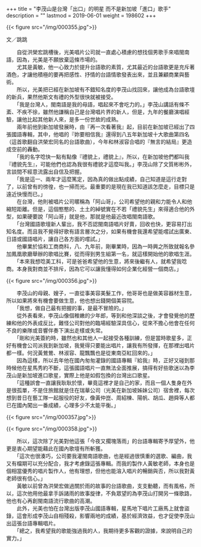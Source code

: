 +++
title = "李茂山是台灣「出口」的明星 而不是新加坡「進口」歌手"
description = ""
lastmod = 2019-06-01
weight = 198602
+++

{{< figure src="/img/000355.jpg">}}

文／跳跳

　　自從洪榮宏跳槽後，光美唱片公司就一直處心積慮的想找個男歌手來唱閩南語，因為，光美是不願放棄這條市場的。  
　　尤其是黃敏，他一心致力於提升台語歌的素質，尤其最近的台語歌更是充斥著酒色，才讓他積極的要再把感性、抒情的台語情歌發表出來，並且兼顧商業與藝術。  
　　所以，光美把已經在新加坡有不錯知名度的李茂山找回來，讓他成為台語歌壇的新兵，果然他斯文有禮的外型很快就被接受。  
　　「我是台灣人，閩南語是我的母語，唱起來不會吃力的。」李茂山講話有條不紊、不疾不徐，雖然他謙稱自己是台灣唱片界的新人，但是，九年的餐廳演唱經驗，讓他比起其他新人來，是多一份世故的成熟。  
　　兩年前他到新加坡發展時，由『再一次看著我』起，目前在新加坡已經出了四張國語專輯，其中，他唱的『妳要相信我』還得到八五年新加坡十大歌曲第四名（這首歌翻自洪榮宏同名的台語歌曲），今年和林淑容合唱的『無言的結局』更造成空前的轟動。  
　　「我的名字唸快一點有點像『禮貌上，禮貌上』，所以，在新加坡他們都叫我『禮貌先生』，可能他們也認為我很有禮貌才這麼叫我。」李茂山除了文質彬彬外，言談間不經意流露出自信及把握。  
　　「我是這一、兩年才這麼篤定，因為真的做出點成績，自己知道是這行走對了，以前曾有的徬徨，也一掃而光。最重要的是現在我已知道該怎麼走，目標只是遠近快慢而已。」  
　　在台灣，他則被唱片公司暱稱為「阿山哥」，公司希望他的親和力能令人和他縮短距離。但是，這個憨憨的、土土的綽號實在不若「禮貌先生」來得適合他的外型，如果硬要說「阿山哥」就是他，那就是他最近改唱閩南語歌。  
　　「台灣國語歌壇新人輩出，我不否認閩南語唱片好賣，回收也快，更容易打出知名度。而且我不覺得好歌有語言層次之分，如果有機會我還希望能嚐試出廣東、日語或國語唱片，讓自己各方面的嚐試。」  
　　他畢業於協和工商商科，八、九年前，剛畢業時，因為一時興之所致就報名參加鳳凰歌廳舉辦的歌唱比賽，從而得到男生組第一名，就這樣開始他的歌唱生涯。  
　　「本來我想唸美工科，可是爸爸希望他的生意，將來後繼有人，就希望我唸商。本身我對商並不排斥，因為它可以讓我懂得如何企業化經營一個商店。」

{{< figure src="/img/000356.jpg">}}

　　李茂山的母親、嫂子，一直從事美容美髮工作，他哥哥也是做美容器材生意，所以如果將來有機會要做生意，他也想出錢開個美容院。  
　　「我想，做自己最有把握的事，是最不冒險的。」  
　　從外表看來，李茂山像個稚嫩的少年郎，等到和他深談之後，才會發覺他的歷練和他的外表成反比，難怪公司對他的臨場經驗深具信心，從來不擔心他會在任何不良的樂隊或音響伴奏下演出走樣或失常。  
　　「剛和光美簽約時，雖然也和其他人一起接受各種訓練，但是當時歌星多，正好有機會公司派我到新加坡，我覺得只要能出唱片，讓我有所發揮，在那裡出唱片都一樣。何況黃鶯鶯、林淑容、龍飄飄也是從東南亞紅回來的。」  
　　因為這樣，所以去年他在國內匆匆灌錄的國語專輯『給我』時，正好又碰到那時候他在星馬秀約不斷，這張國語唱片一直無法全面推展，搞得有好些歌迷以為李茂山是新加坡進口歌星，實際上他是如假包換的台灣出口歌星。  
　　「這種誤會一直讓我耿耿於懷，畢竟這裡才是自己的家，而且一個人隻身在外是很孤單，不是住旅館就是住在瑞華公司（光美在新加坡姊妹公司）宿舍裡，每次想到昔日在藝工隊一起服役的好友，像黃仲崑、周紹棟、陽帆、胡瓜、趙舜等人都已在國內闖出一番成績，心理多少不太能平衡。」  

{{< figure src="/img/000357.jpg">}}

{{< figure src="/img/000358.jpg">}}

　　所以，這次除了光美對他這張「今夜又擱塊落雨」的台語專輯寄予厚望外，他更是衷心期望能藉此在國內歌壇有所斬獲。  
　　「這次也很湊巧，公司要我灌閩南語歌曲，也是經過很慎重的選歌、編曲，我又有檔期可以充分配合，我才考慮錄這張專輯。而我的製作人黃敏老師，本身也是個相當優秀的唱片製作人，他有理想，但他也能溶入唱片的暢銷與否，所以我對黃老師很有信心。」  
　　黃敏以前曾為洪榮宏做過關於雨的故事的台語歌曲，支支動聽，而有風格，所以，這次他用他最拿手訴諸雨的故事旋律，不負眾望的為李茂山打開另一條歌路，他也有心再創閩南語流行歌曲的高潮。  
　　此外，光美也怕在台灣出版李茂山國語專輯，星馬地下唱片工廠馬上就會盜錄，這會形成李茂山自相殘殺，影響兩地的成績，基於經濟效益，也才促使李茂山出這張台語專輯唱片。  
　　「總之，我希望我的歌能強過我的人，我期待更多客觀的證據，來說明自己的實力。」